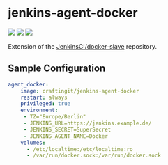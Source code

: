 
# jenkins-agent-docker 
![](https://badgen.net/docker/pulls/craftingit/jenkins-agent-docker?icon=docker&label=pulls)
![](https://badgen.net/docker/stars/craftingit/jenkins-agent-docker?icon=docker&label=stars)
![](https://badgen.net/github/release/craftingitde/jenkins-agent-docker/stable)

Extension of the [JenkinsCI/docker-slave](https://github.com/jenkinsci/docker-slave) repository.

## Sample Configuration
```yaml
agent_docker:
    image: craftingit/jenkins-agent-docker
    restart: always
    privileged: true
    environment:
     - TZ="Europe/Berlin"
     - JENKINS_URL=https://jenkins.example.de/
     - JENKINS_SECRET=SuperSecret
     - JENKINS_AGENT_NAME=Docker
    volumes:
      - /etc/localtime:/etc/localtime:ro
      - /var/run/docker.sock:/var/run/docker.sock
```